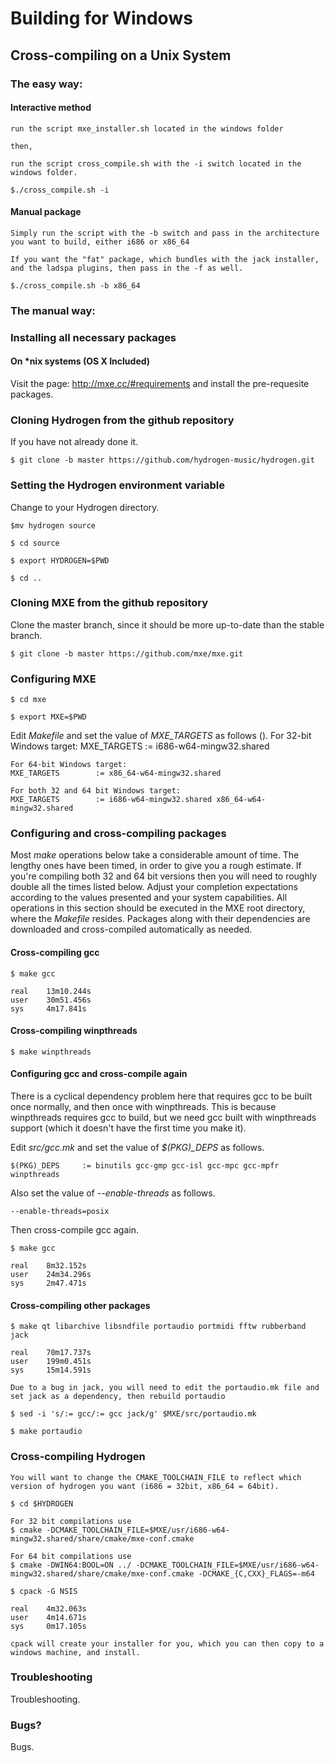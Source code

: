 # Building for Windows

## Cross-compiling on a Unix System

### The easy way:
#### Interactive method
	run the script mxe_installer.sh located in the windows folder

	then,

	run the script cross_compile.sh with the -i switch located in the windows folder.
	
	$./cross_compile.sh -i
#### Manual package
	Simply run the script with the -b switch and pass in the architecture you want to build, either i686 or x86_64
	
	If you want the "fat" package, which bundles with the jack installer, and the ladspa plugins, then pass in the -f as well.

	$./cross_compile.sh -b x86_64

### The manual way:


### Installing all necessary packages


#### On *nix systems (OS X Included)

Visit the page: http://mxe.cc/#requirements and install the pre-requesite packages.

### Cloning Hydrogen from the github repository

If you have not already done it.

    $ git clone -b master https://github.com/hydrogen-music/hydrogen.git

### Setting the Hydrogen environment variable

Change to your Hydrogen directory.

    $mv hydrogen source

    $ cd source
    
    $ export HYDROGEN=$PWD
    
    $ cd ..

### Cloning MXE from the github repository

Clone the master branch, since it should be more up-to-date than the stable branch.

    $ git clone -b master https://github.com/mxe/mxe.git

### Configuring MXE

    $ cd mxe

    $ export MXE=$PWD

Edit *Makefile* and set the value of *MXE_TARGETS* as follows ().
    For 32-bit Windows target:
    MXE_TARGETS        := i686-w64-mingw32.shared

    For 64-bit Windows target:
    MXE_TARGETS        := x86_64-w64-mingw32.shared

    For both 32 and 64 bit Windows target:
    MXE_TARGETS        := i686-w64-mingw32.shared x86_64-w64-mingw32.shared

### Configuring and cross-compiling packages

Most *make* operations below take a considerable amount of time. The lengthy ones have been timed, in order to give you a rough estimate. If you're compiling both 32 and 64 bit versions then you will need to roughly double all the times listed below. Adjust your completion expectations according to the values presented and your system capabilities. All operations in this section should be executed in the MXE root directory, where the *Makefile* resides. Packages along with their dependencies are downloaded and cross-compiled automatically as needed.

#### Cross-compiling gcc

    $ make gcc

    real    13m10.244s
    user    30m51.456s
    sys     4m17.841s

#### Cross-compiling winpthreads

    $ make winpthreads

#### Configuring gcc and cross-compile again

There is a cyclical dependency problem here that requires gcc to be built once normally, and then once with winpthreads. This is because winpthreads requires gcc to build, but we need gcc built with winpthreads support (which it doesn't have the first time you make it).

Edit *src/gcc.mk* and set the value of *$(PKG)_DEPS* as follows.

    $(PKG)_DEPS     := binutils gcc-gmp gcc-isl gcc-mpc gcc-mpfr winpthreads

Also set the value of *--enable-threads* as follows.

    --enable-threads=posix

Then cross-compile gcc again.

    $ make gcc

    real    8m32.152s
    user    24m34.296s
    sys     2m47.471s

#### Cross-compiling other packages

    $ make qt libarchive libsndfile portaudio portmidi fftw rubberband jack

    real    70m17.737s
    user    199m0.451s
    sys     15m14.591s

    Due to a bug in jack, you will need to edit the portaudio.mk file and set jack as a dependency, then rebuild portaudio
    
    $ sed -i 's/:= gcc/:= gcc jack/g' $MXE/src/portaudio.mk

    $ make portaudio

### Cross-compiling Hydrogen
    You will want to change the CMAKE_TOOLCHAIN_FILE to reflect which version of hydrogen you want (i686 = 32bit, x86_64 = 64bit).

    $ cd $HYDROGEN
    
    For 32 bit compilations use
    $ cmake -DCMAKE_TOOLCHAIN_FILE=$MXE/usr/i686-w64-mingw32.shared/share/cmake/mxe-conf.cmake

    For 64 bit compilations use
    $ cmake -DWIN64:BOOL=ON ../ -DCMAKE_TOOLCHAIN_FILE=$MXE/usr/i686-w64-mingw32.shared/share/cmake/mxe-conf.cmake -DCMAKE_{C,CXX}_FLAGS=-m64
    
    $ cpack -G NSIS

    real    4m32.063s
    user    4m14.671s
    sys     0m17.105s

    cpack will create your installer for you, which you can then copy to a windows machine, and install. 

### Troubleshooting

Troubleshooting.

### Bugs?

Bugs.
